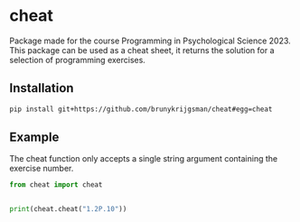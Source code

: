 # cheatPackage made for the course Programming in Psychological Science 2023. This package can be used as a cheat sheet, it returns the solution for a selection of programming exercises.## Installation```bashpip install git+https://github.com/brunykrijgsman/cheat#egg=cheat```## ExampleThe cheat function only accepts a single string argument containing the exercise number.```pythonfrom cheat import cheatprint(cheat.cheat("1.2P.10"))```